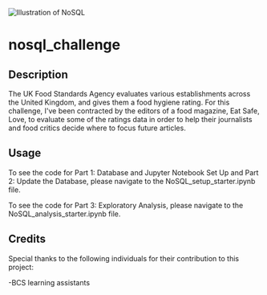 ![Illustration of NoSQL](https://www.scnsoft.com/blog-pictures/business-intelligence/no-sql-databases.png)
# nosql_challenge
## Description
The UK Food Standards Agency evaluates various establishments across the United Kingdom, and gives them a food hygiene rating. For this challenge, I've been contracted by the editors of a food magazine, Eat Safe, Love, to evaluate some of the ratings data in order to help their journalists and food critics decide where to focus future articles.

## Usage
To see the code for Part 1: Database and Jupyter Notebook Set Up and Part 2: Update the Database, please navigate to the NoSQL_setup_starter.ipynb file.

To see the code for Part 3: Exploratory Analysis, please navigate to the NoSQL_analysis_starter.ipynb file.

## Credits
Special thanks to the following individuals for their contribution to this project:

-BCS learning assistants
